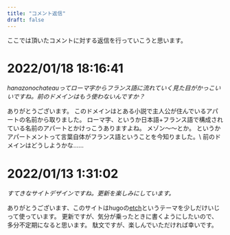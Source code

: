 ```yaml
---
title: "コメント返信"
draft: false
---
```


ここでは頂いたコメントに対する返信を行っていこうと思います。

# 2022/01/18 18:16:41

*hanazonochateauってローマ字からフランス語に流れていく見た目がかっこいいですね。前のドメインはもう使わないんですか？*

ありがとうございます。
このドメインはとある小説で主人公が住んでいるアパートの名前から取りました。
ローマ字、というか日本語+フランス語で構成されている名前のアパートとかけっこうありますよね。
メゾン～～とか。
というかアパートメントって言葉自体がフランス語ということを今知りました。\\
前のドメインはどうしようかな……

# 2022/01/13 1:31:02
*すてきなサイトデザインですね。更新を楽しみにしています。*

ありがとうございます、このサイトはhugoの[etch](https://github.com/LukasJoswiak/etch)というテーマを少しだけいじって使っています。
更新ですが、気分が乗ったときに書くようにしたいので、多分不定期になると思います。
駄文ですが、楽しんでいただければ幸いです。